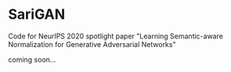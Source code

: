# SariGAN
Code for NeurIPS 2020 spotlight paper "Learning Semantic-aware Normalization for Generative Adversarial Networks"

coming soon...
